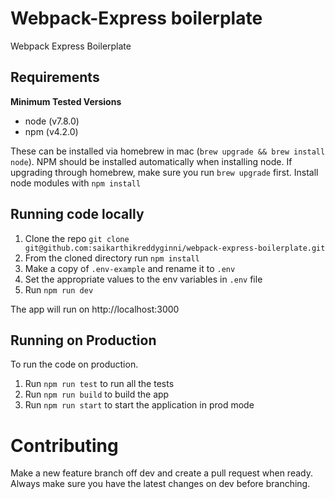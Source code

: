# Webpack-Express boilerplate

Webpack Express Boilerplate

## Requirements
**Minimum Tested Versions**
- node (v7.8.0)
- npm (v4.2.0)

These can be installed via homebrew in mac (`brew upgrade && brew install node`). NPM should be installed automatically when installing node. If upgrading through homebrew, make sure you run `brew upgrade` first.
Install node modules with `npm install`

## Running code locally
 1. Clone the repo `git clone git@github.com:saikarthikreddyginni/webpack-express-boilerplate.git`
 2. From the cloned directory run `npm install`
 3. Make a copy of `.env-example` and rename it to `.env`
 4. Set the appropriate values to the env variables in `.env` file
 5. Run `npm run dev`

The app will run on http://localhost:3000

## Running on Production
To run the code on production.
1. Run `npm run test` to run all the tests
2. Run `npm run build` to build the app
3. Run `npm run start` to start the application in prod mode

# Contributing
Make a new feature branch off dev and create a pull request when ready. Always make sure you have the latest changes on dev before branching.
